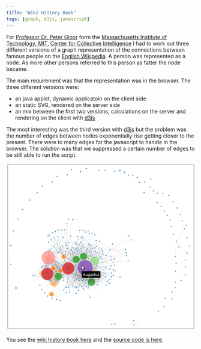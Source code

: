 ```yaml
---
title: "Wiki History Book"
tags: [graph, d3js, javascript]
---
```


For [Professor Dr. Peter Gloor][gloor] form the [Massachusetts Institute of Technology, MIT][mit], [Center for Collective Intelligence][cci] I had to work out three different versions of a graph representation of the connections between famous people on the [English Wikipedia][en-wikipedia]. A person was represented as a node. As more other persons referred to this person as fatter the node became.

The main requirement was that the representation was in the browser. The three different versions were:

* an java applet, dynamic applicatoin on the client side
* an static SVG, rendered on the server side
* an mix between the first two versions, calculations on the server and rendering on the client with [d3js][d3js]

The most interesting was the third version with [d3js][d3js] but the problem was the number of edges between nodes exponentially rise getting closer to the present. There were to many edges for the javascript to handle in the browser. The solution was that we suppressed a certain number of edges to be still able to run the script.

![Dynamic Version of the Wiki History Book](/images/blog/2014-07-09-wiki-history-book-dynamic.png)

You see the [wiki history book here][wikihistorybook] and the [source code is here][wikihistorybook-source].

[gloor]: http://cci.mit.edu/pgloor/
[mit]: http://www.mit.edu/
[cci]: http://cci.mit.edu
[en-wikipedia]: http://en.Wikipedia.org
[d3js]: http://d3js.org/
[wikihistorybook]: http://ol19ns18004.fhnw.ch:8080/wikihistorybook/
[wikihistorybook-source]: https://github.com/kubera/wikihistorybook
